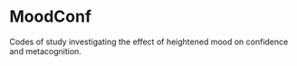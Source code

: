 # MoodConf
Codes of study investigating the effect of heightened mood on confidence and metacognition. 
